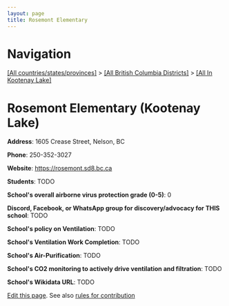 ```yaml
---
layout: page
title: Rosemont Elementary
---
```

# Navigation

[[All countries/states/provinces]](../../..) > [[All British Columbia Districts]](../..) > [[All In Kootenay Lake]](..)

# Rosemont Elementary (Kootenay Lake)

**Address**: 1605 Crease Street, Nelson, BC

**Phone**: 250-352-3027

**Website**: <https://rosemont.sd8.bc.ca>

**Students**: TODO

**School's overall airborne virus protection grade (0-5)**: 0

**Discord, Facebook, or WhatsApp group for discovery/advocacy for THIS school**: TODO

**School's policy on Ventilation**: TODO

**School's Ventilation Work Completion**: TODO

**School's Air-Purification**: TODO

**School's CO2 monitoring to actively drive ventilation and filtration**: TODO

**School's Wikidata URL**: TODO


[Edit this page](https://github.com/ventilate-schools/BC/edit/main/./Kootenay_Lake/Rosemont_Elementary.md). See also [rules for contribution](../../../contribution-rules/)